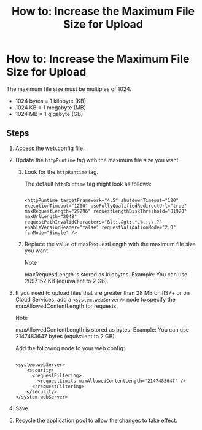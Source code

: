 ﻿---
uid: ts-how-to-increase-max-upload-file-size
locale: en
title: "How to: Increase the Maximum File Size for Upload"
dnneditions: DNN Platform,Evoq Content,Evoq Engage
dnnversion: 09.02.00
related-topics: ts-error-login-ip-filtering-is-currently-disabled,ts-error-another-user-has-taken-action-on-the-page,ts-error-unknown-server-tag-DNNComboBox,ts-error-could-not-load-awssdk,ts-error-sql-timeout,ts-error-argumentnullexception-after-move-upgrade,ts-install-missing-resources,ts-mixed-content-ssl,ts-broken-profile-image,ts-page-remains-in-draft,ts-unable-to-remove-page-redirect-urls,ts-site-theme-not-loading,ts-incomplete-content-localization,ts-missing-persona-bar
---

# How to: Increase the Maximum File Size for Upload

The maximum file size must be multiples of 1024.

*   1024 bytes = 1 kilobyte (KB)
*   1024 KB = 1 megabyte (MB)
*   1024 MB = 1 gigabyte (GB)

## Steps

1.  [Access the web.config file.](xref:access-web-config)
2.  Update the `httpRuntime` tag with the maximum file size you want.
    1.  Look for the `httpRuntime` tag.

        The default `httpRuntime` tag might look as follows:

        ```

        <httpRuntime targetFramework="4.5" shutdownTimeout="120" executionTimeout="1200" useFullyQualifiedRedirectUrl="true" maxRequestLength="29296" requestLengthDiskThreshold="81920" maxUrlLength="2048" requestPathInvalidCharacters="&lt;,&gt;,*,%,:,\,?" enableVersionHeader="false" requestValidationMode="2.0" fcnMode="Single" />

        ```

    2.  Replace the value of maxRequestLength with the maximum file size you want.

        > [!NOTE]
        > maxRequestLength is stored as kilobytes. Example: You can use 2097152 KB (equivalent to 2 GB).

3.  If you need to upload files that are greater than 28 MB on IIS7+ or on Cloud Services, add a `<system.webServer/>` node to specify the maxAllowedContentLength for requests.

    > [!NOTE]
    > maxAllowedContentLength is stored as bytes. Example: You can use 2147483647 bytes (equivalent to 2 GB).

    Add the following node to your web.config:

    ```

    <system.webServer>
        <security>
          <requestFiltering>
            <requestLimits maxAllowedContentLength="2147483647" />
          </requestFiltering>
        </security>
    </system.webServer>

    ```

4.  Save.
5.  [Recycle the application pool](https://docs.microsoft.com/en-us/previous-versions/windows/it-pro/windows-server-2008-R2-and-2008/cc770764(v%3dws.10)) to allow the changes to take effect.
